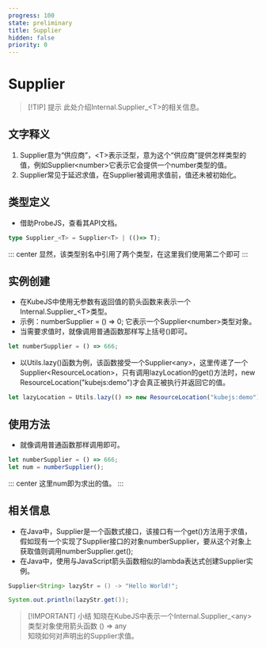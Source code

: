 ```yaml
---
progress: 100
state: preliminary
title: Supplier
hidden: false
priority: 0
---
```


# Supplier

>[!TIP] 提示
>此处介绍Internal.Supplier_\<T\>的相关信息。

## 文字释义

1. Supplier意为“供应商”，\<T\>表示泛型，意为这个“供应商”提供怎样类型的值，例如Supplier\<number\>它表示它会提供一个number类型的值。
2. Supplier常见于延迟求值，在Supplier被调用求值前，值还未被初始化。

## 类型定义

- 借助ProbeJS，查看其API文档。

```ts
type Supplier_<T> = Supplier<T> | (()=> T);
```

::: center
显然，该类型别名中引用了两个类型，在这里我们使用第二个即可
:::

## 实例创建

- 在KubeJS中使用无参数有返回值的箭头函数来表示一个Internal.Supplier_\<T\>类型。
- 示例：numberSupplier = () =\> 0; 它表示一个Supplier\<number\>类型对象。
- 当需要求值时，就像调用普通函数那样写上括号()即可。

```js [KubeJS]
let numberSupplier = () => 666;
```

- 以Utils.lazy()函数为例，该函数接受一个Supplier\<any\>，这里传递了一个Supplier\<ResourceLocation\>，只有调用lazyLocation的get()方法时，new ResourceLocation("kubejs:demo")才会真正被执行并返回它的值。

```js [KubeJS]
let lazyLocation = Utils.lazy(() => new ResourceLocation("kubejs:demo"));
```

## 使用方法

- 就像调用普通函数那样调用即可。

```js [KubeJS]
let numberSupplier = () => 666;
let num = numberSupplier();
```

::: center
这里num即为求出的值。
:::

## 相关信息

- 在Java中，Supplier是一个函数式接口，该接口有一个get()方法用于求值，假如现有一个实现了Supplier接口的对象numberSupplier，要从这个对象上获取值则调用numberSupplier.get();
- 在Java中，使用与JavaScript箭头函数相似的lambda表达式创建Supplier实例。

```java
Supplier<String> lazyStr = () -> "Hello World!";

System.out.println(lazyStr.get());
```

>[!IMPORTANT] 小结
>知晓在KubeJS中表示一个Internal.Supplier_\<any\>类型对象使用箭头函数 () => any  
>知晓如何对声明出的Supplier求值。
